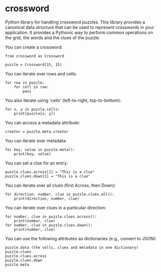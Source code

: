 crossword
=========

Python library for handling crossword puzzles. This library provides a canonical data structure
that can be used to represent crosswords in your application. It provides a Pythonic way to
perform common operations on the grid, the words and the clues of the puzzle.

You can create a crossword:

    from crossword as Crossword

    puzzle = Crossword(15, 15)

You can iterate over rows and cells:

    for row in puzzle:
        for cell in row:
            pass

You also iterate using 'cells' (left-to-right, top-to-bottom):

    for x, y in puzzle.cells:
        print(puzzle[x, y])

You can access a metadata attribute:

    creator = puzzle.meta.creator

You can iterate over metadata:

    for key, value in puzzle.meta():
        print(key, value)

You can set a clue for an entry:

    puzzle.clues.across[1] = "This is a clue"
    puzzle.clues.down[2] = "This is a clue"

You can iterate over all clues (first Across, then Down):

    for direction, number, clue in puzzle.clues.all():
        print(direction, number, clue)

You can iterate over clues in a particular direction:

    for number, clue in puzzle.clues.across():
        print(number, clue)
    for number, clue in puzzle.clues.down():
        print(number, clue)

You can use the following attributes as dictionaries (e.g., convert to JSON):

    puzzle.data (the cells, clues and metadata in one dictionary)
    puzzle.clues
    puzzle.clues.across
    puzzle.clues.down
    puzzle.meta
